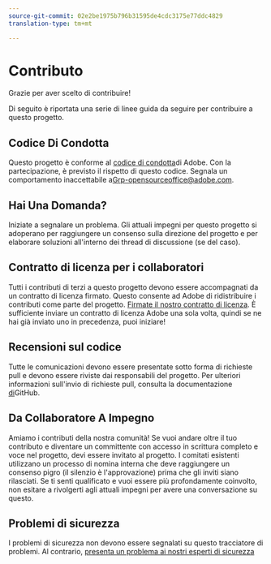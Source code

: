 ```yaml
---
source-git-commit: 02e2be1975b796b31595de4cdc3175e77ddc4829
translation-type: tm+mt

---
```

# Contributo

Grazie per aver scelto di contribuire!

Di seguito è riportata una serie di linee guida da seguire per contribuire a questo progetto.

## Codice Di Condotta

Questo progetto è conforme al [codice di condotta](code-of-conduct.md)di Adobe. Con la partecipazione, è previsto il rispetto di questo codice. Segnala un comportamento inaccettabile a[Grp-opensourceoffice@adobe.com](mailto:Grp-opensourceoffice@adobe.com).

## Hai Una Domanda?

Iniziate a segnalare un problema. Gli attuali impegni per questo progetto si adoperano per raggiungere un consenso sulla direzione del progetto e per elaborare soluzioni all'interno dei thread di discussione (se del caso).

## Contratto di licenza per i collaboratori

Tutti i contributi di terzi a questo progetto devono essere accompagnati da un contratto di licenza firmato. Questo consente ad Adobe di ridistribuire i contributi come parte del progetto. [Firmate il nostro contratto di licenza](https://opensource.adobe.com/cla.html). È sufficiente inviare un contratto di licenza Adobe una sola volta, quindi se ne hai già inviato uno in precedenza, puoi iniziare!

## Recensioni sul codice

Tutte le comunicazioni devono essere presentate sotto forma di richieste pull e devono essere riviste dai responsabili del progetto. Per ulteriori informazioni sull'invio di richieste pull, consulta la documentazione [di](https://help.github.com/articles/about-pull-requests/)GitHub.

<!--
Lastly, please follow the [pull request template](PULL_REQUEST_TEMPLATE.md) when
submitting a pull request!
-->

## Da Collaboratore A Impegno

Amiamo i contributi della nostra comunità! Se vuoi andare oltre il tuo contributo e diventare un committente con accesso in scrittura completo e voce nel progetto, devi essere invitato al progetto. I comitati esistenti utilizzano un processo di nomina interna che deve raggiungere un consenso pigro (il silenzio è l'approvazione) prima che gli inviti siano rilasciati. Se ti senti qualificato e vuoi essere più profondamente coinvolto, non esitare a rivolgerti agli attuali impegni per avere una conversazione su questo.

## Problemi di sicurezza

I problemi di sicurezza non devono essere segnalati su questo tracciatore di problemi. Al contrario, [presenta un problema ai nostri esperti di sicurezza](https://helpx.adobe.com/security/alertus.html)
